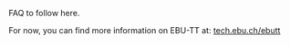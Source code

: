 FAQ to follow here.

For now, you can find more information on EBU-TT at: [tech.ebu.ch/ebutt](https://tech.ebu.ch/ebu-tt)
